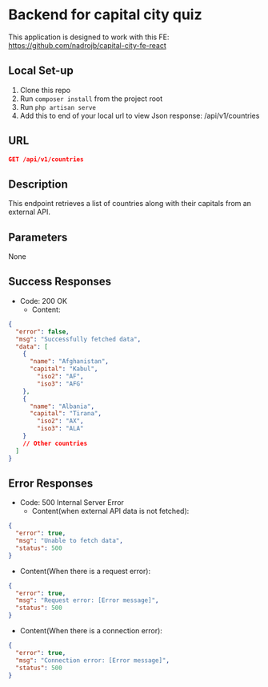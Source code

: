 # Backend for capital city quiz

This application is designed to work with this FE: https://github.com/nadrojb/capital-city-fe-react

## Local Set-up

1. Clone this repo
2. Run `composer install` from the project root
5. Run `php artisan serve`
6. Add this to end of your local url to view Json response: /api/v1/countries



## URL

```JSON
GET /api/v1/countries
```

## Description 
This endpoint retrieves a list of countries along with their capitals from an external API.


## Parameters
None

## Success Responses 
- Code: 200 OK
  - Content:
```json
{
  "error": false,
  "msg": "Successfully fetched data",
  "data": [
    {
      "name": "Afghanistan",
      "capital": "Kabul",
        "iso2": "AF", 
        "iso3": "AFG"
    },
    {
      "name": "Albania",
      "capital": "Tirana",
        "iso2": "AX",
        "iso3": "ALA"
    }
    // Other countries
  ]
}
```
## Error Responses 
- Code: 500 Internal Server Error
  - Content(when external API data is not fetched):
```json
{
  "error": true,
  "msg": "Unable to fetch data",
  "status": 500
}
```
- Content(When there is a request error):
```json
{
  "error": true,
  "msg": "Request error: [Error message]",
  "status": 500
}
```
- Content(When there is a connection error):
```json
{
  "error": true,
  "msg": "Connection error: [Error message]",
  "status": 500
}
```
